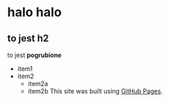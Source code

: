 # halo halo

## to jest h2

to jest **pogrubione**

- item1
- item2
  - item2a
  - item2b
This site was built using [GitHub Pages](https://pages.github.com/).